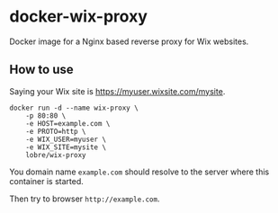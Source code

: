 # docker-wix-proxy

Docker image for a Nginx based reverse proxy for Wix websites.

## How to use

Saying your Wix site is https://myuser.wixsite.com/mysite.

    docker run -d --name wix-proxy \
        -p 80:80 \
        -e HOST=example.com \
        -e PROTO=http \ 
        -e WIX_USER=myuser \
        -e WIX_SITE=mysite \
        lobre/wix-proxy

You domain name `example.com` should resolve to the server where this container is started.

Then try to browser `http://example.com`.
